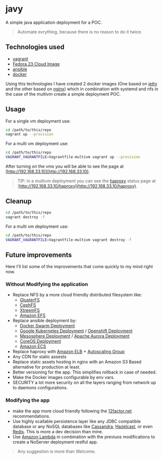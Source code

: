 # javy
A simple java application deployment for a POC.

> Automate evrything, because there is no reason to do it twice.

## Technologies used
* [vagrant](https://www.vagrantup.com/downloads.html)
* [Fedora 23 Cloud Image](https://getfedora.org/cloud/)
* [ansible](https://www.ansible.com/)
* [docker](http://www.docker.com)

Using this technologies I have created 2 docker images (One based on [jetty](https://hub.docker.com/_/jetty/) and the other based on [nginx](https://hub.docker.com/_/nginx/)) which in combination with systemd and nfs in the case of the multivm create a simple deployment POC.

## Usage
For a single vm deployment use:
```bash
cd /path/to/this/repo
vagrant up --provision
```

For a multi vm deployment use:
```bash
cd /path/to/this/repo
VAGRANT_VAGRANTFILE=Vagrantfile-multivm vagrant up --provision
```

After turning on the vms you will be able to see the page at [http://192.168.33.10](http://192.168.33.10).

> TIP: in a multivm deployment you can see the [haproxy](http://www.haproxy.org/) status page at [http://192.168.33.10/haproxy](http://192.168.33.10/haproxy).

## Cleanup

```bash
cd /path/to/this/repo
vagrant destroy -f
```

For a multi vm deployment use:
```bash
cd /path/to/this/repo
VAGRANT_VAGRANTFILE=Vagrantfile-multivm vagrant destroy -f
```

## Future improvements
Here I'll list some of the improvements that come quickly to my mind right now.

### Without Modifying the application

* Replace NFS by a more cloud friendly distributed filesystem like:
  * [GlusterFS](http://www.gluster.org/)
  * [CephFS](http://ceph.com/)
  * [XtreemFS](http://www.xtreemfs.org/)
  * [Amazon EFS](https://aws.amazon.com/documentation/efs/)
* Replace ansible deployment by:
  * [Docker Swarm Deployment](https://docs.docker.com/swarm/)
  * [Google Kubernetes Deployment](http://kubernetes.io/) / [Openshift Deployment](https://www.openshift.org/)
  * [Mesosphere Deployment](https://mesosphere.com/) / [Apache Aurora Deployment](http://aurora.apache.org/)
  * [CoreOS Deployment](https://coreos.com/)
  * [Amazon ECS](http://docs.aws.amazon.com/AmazonECS/latest/developerguide/Welcome.html)
* Replace haproxy with [Amazon ELB](https://aws.amazon.com/es/elasticloadbalancing/) + [Autoscaling Group](https://aws.amazon.com/autoscaling/)
* Any CDN for static assests
* Replace static assets hosting in nginx with an Amazon S3 Based alternative for production at least.
* Better versioning for the app. This simplifies rollback in case of needed.
* Make the Docker images configurable by env vars.
* SECURITY a lot more security on all the layers ranging from network up to daemons configurations.

### Modifying the app

* make the app more cloud friendly following the [12factor.net](http://12factor.net/) recommendations.
* Use highly scallable persistence layer like any JDBC compatible database or any NoSQL databases like [Cassandra](http://cassandra.apache.org/), [Hazelcast](https://hazelcast.com/use-cases/application-scaling/), or even [Redis](http://redis.io/). This is more a dev decision than mine.
* Use [Amazon Lambda](https://aws.amazon.com/lambda/details/) in combination with the previuos modifications to create a NoServer deployment restful app.

> Any suggestion is more than Welcome.
